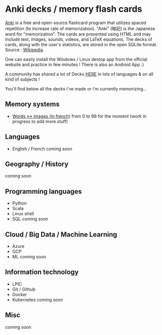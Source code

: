 # Anki decks / memory flash cards



[Anki](https://apps.ankiweb.net/) is a free and open-source flashcard program that utilizes spaced repetition (to increase rate of memorization). "Anki" (暗記) is the Japanese word for "memorization". The cards are presented using HTML and may include text, images, sounds, videos, and LaTeX equations. The decks of cards, along with the user's statistics, are stored in the open SQLite format. Source : [Wikipedia](https://en.wikipedia.org/wiki/Anki_(software))

One can easily install the Windows / Linux destop app from the official website and practice in few minutes ! There is also an Android App :)

A community has shared a lot of Decks [HERE](https://ankiweb.net/decks/) in lots of languages & on all kind of subjects !

You'll find below all the decks i've made or i'm currently memorizing...

## Memory systems
- [Words <-> images (in french)](https://github.com/obrunet/Anki_decks_-_memory_cards/blob/master/00.Memory%20systems/System%20words%20_-_%20images.apkg) from 0 to 99 for the moment (work in progress to add more stuff)

## Languages
- English / French
coming soon

## Geography / History
coming soon

## Programming languages
 - Python
 - Scala
 - Linux shell
 - SQL
 coming soon
 
 ## Cloud / Big Data / Machine Learning
- Azure
- GCP
- ML
coming soon
 
 ## Information technology
- LPIC
- Git / Github
- Docker
- Kubernetes
coming soon

## Misc
coming soon


